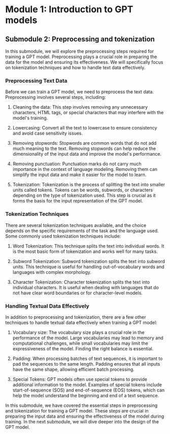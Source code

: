 # Module 1: Introduction to GPT models

## Submodule 2: Preprocessing and tokenization

In this submodule, we will explore the preprocessing steps required for training a GPT model. Preprocessing plays a crucial role in preparing the data for the model and ensuring its effectiveness. We will specifically focus on tokenization techniques and how to handle text data effectively.

### Preprocessing Text Data

Before we can train a GPT model, we need to preprocess the text data. Preprocessing involves several steps, including:

1. Cleaning the data: This step involves removing any unnecessary characters, HTML tags, or special characters that may interfere with the model's training.
   
2. Lowercasing: Convert all the text to lowercase to ensure consistency and avoid case sensitivity issues.

3. Removing stopwords: Stopwords are common words that do not add much meaning to the text. Removing stopwords can help reduce the dimensionality of the input data and improve the model's performance.

4. Removing punctuation: Punctuation marks do not carry much importance in the context of language modeling. Removing them can simplify the input data and make it easier for the model to learn.

5. Tokenization: Tokenization is the process of splitting the text into smaller units called tokens. Tokens can be words, subwords, or characters depending on the type of tokenization used. This step is crucial as it forms the basis for the input representation of the GPT model.

### Tokenization Techniques

There are several tokenization techniques available, and the choice depends on the specific requirements of the task and the language used. Some commonly used tokenization techniques include:

1. Word Tokenization: This technique splits the text into individual words. It is the most basic form of tokenization and works well for many tasks.

2. Subword Tokenization: Subword tokenization splits the text into subword units. This technique is useful for handling out-of-vocabulary words and languages with complex morphology.

3. Character Tokenization: Character tokenization splits the text into individual characters. It is useful when dealing with languages that do not have clear word boundaries or for character-level models.

### Handling Textual Data Effectively

In addition to preprocessing and tokenization, there are a few other techniques to handle textual data effectively when training a GPT model:

1. Vocabulary size: The vocabulary size plays a crucial role in the performance of the model. Large vocabularies may lead to memory and computational challenges, while small vocabularies may limit the expressiveness of the model. Finding the right balance is essential.

2. Padding: When processing batches of text sequences, it is important to pad the sequences to the same length. Padding ensures that all inputs have the same shape, allowing efficient batch processing.

3. Special Tokens: GPT models often use special tokens to provide additional information to the model. Examples of special tokens include start-of-sequence (SOS) and end-of-sequence (EOS) tokens, which can help the model understand the beginning and end of a text sequence.

In this submodule, we have covered the essential steps in preprocessing and tokenization for training a GPT model. These steps are crucial in preparing the input data and ensuring the effectiveness of the model during training. In the next submodule, we will dive deeper into the design of the GPT model.